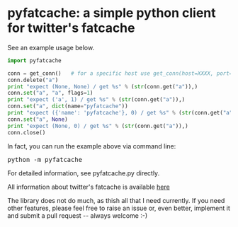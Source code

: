 pyfatcache: a simple python client for twitter's fatcache
========================================================= 

See an example usage below.

```python
import pyfatcache

conn = get_conn()   # for a specific host use get_conn(host=XXXX, port=YYYY)
conn.delete("a")
print "expect (None, None) / get %s" % (str(conn.get("a")),)
conn.set("a", "a", flags=1)
print "expect ('a', 1) / get %s" % (str(conn.get("a")),)
conn.set("a", dict(name="pyfatcache"))
print "expect ({'name': 'pyfatcache'}, 0) / get %s" % (str(conn.get("a")),)
conn.set("a", None)
print "expect (None, 0) / get %s" % (str(conn.get("a")),)
conn.close()
```

In fact, you can run the example above via command line:

<pre>
python -m pyfatcache
</pre>

For detailed information, see pyfatcache.py directly.

All information about twitter's fatcache is available [here](https://github.com/twitter/fatcache)

The library does not do much, as thish all that I need currently. If you need
other features, please feel free to raise an issue or, even better, implement
it and submit a pull request -- always welcome :-)
